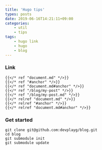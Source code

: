 ```yaml
---
title: 'Hugo tips'
types: posts
date: 2019-06-16T14:21:11+09:00
categories:
    - util
    - tips
tags:
    - hugo link
    - hugo
    - blog
---
```


### Link
    
    {{</* ref "document.md" */>}}
    {{</* ref "#anchor" */>}}
    {{</* ref "document.md#anchor" */>}}
    {{</* ref "/blog/my-post" */>}}
    {{</* ref "/blog/my-post.md" */>}}
    {{</* relref "document.md" */>}}
    {{</* relref "#anchor" */>}}
    {{</* relref "document.md#anchor" */>}}
    
    
### Get started

    git clone git@github.com:devplayg/blog.git
    cd blog
    git submodule init
    git submodule update